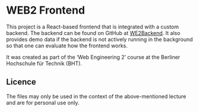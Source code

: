 # WEB2 Frontend
This project is a React-based frontend that is integrated with a custom backend. The backend can be found on GitHub at [WE2Backend](https://github.com/sarahcorvinus/WE2Backend). It also provides demo data if the backend is not actively running in the background so that one can evaluate how the frontend works.

It was created as part of the ‘Web Engineering 2’ course at the Berliner Hochschule für Technik (BHT).

## Licence

The files may only be used in the context of the above-mentioned lecture and are for personal use only.
